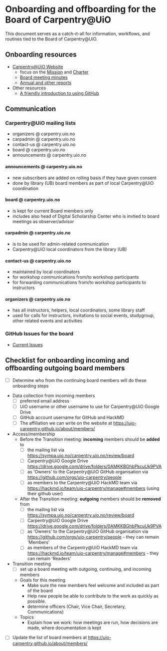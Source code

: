 # Onboarding and offboarding for the Board of Carpentry@UiO

This document serves as a catch-it-all for information, workflows, and routines tied to the Board of Carpentry@UiO.

## Onboarding resources

* [Carpentry@UiO Website](https://uio-carpentry.github.io/about)
  * focus on the [Mission](https://uio-carpentry.github.io/about/)
    and [Charter](https://uio-carpentry.github.io/about/charter/)
  * [Board meeting minutes](https://github.com/uio-carpentry/organisational/tree/master/meetings)
  * [Annual and other reports](https://uio-carpentry.github.io/about/reports/)
* Other resources
  * [A friendly introduction to using GitHub](https://rainsworth.github.io/intro-to-github/)

## Communication

### Carpentry@UiO mailing lists

- organizers @ carpentry.uio.no
- carpadmin @ carpentry.uio.no
- contact-us @ carpentry.uio.no
- board @ carpentry.uio.no
- announcements @ carpentry.uio.no

#### announcements @ carpentry.uio.no
- new subscribers are added on rolling basis if they have given consent
- done by library (UB) board members as part of local Carpentry@UiO coordination

#### board @ carpentry.uio.no
- is kept for current Board members only
- includes also head of Digital Scholarship Center who is invtied to board meetings as observer/advisor

#### carpadmin @ carpentry.uio.no
- is to be used for admin-related communication
- Carpentry@UiO local coordinators from the library (UB)

#### contact-us @ carpentry.uio.no
- maintained by local coordinators
- for workshop communications from/to workshop participants
- for forwarding communications from/to workshop participants to instructors

#### organizers @ carpentry.uio.no
- has all instructors, helpers, local coordinators, some library staff
- used for calls for instructors, invitations to social events, studygroup, other related events and activities


### GitHub Issues for the board

- [Current Issues](https://github.com/uio-carpentry/organisational/issues)

## Checklist for onboarding incoming and offboarding outgoing board members

- [ ] Determine who from the continuing board members will do these onboarding steps
- Data collection from incoming members
  - [ ] preferred email address
  - [ ] UiO username or other username to use for Carpentry@UiO Google Drive
  - [ ] GitHub account username for GitHub and HackMD
  - [ ] The affiliation we can write on the website at https://uio-carpentry.github.io/about/members/
- Access/membership
  - Before the Transition meeting: **incoming** members should be **added** to
    - [ ] the mailing list via https://sympa.uio.no/carpentry.uio.no/review/board
    - [ ] Carpentry@UiO Google Drive https://drive.google.com/drive/folders/0AMKKBGhbPkcuUk9PVA
    - [ ] as 'Owners' to the Carpentry@UiO GitHub organisation via https://github.com/orgs/uio-carpentry/people
    - [ ] as members to the Carpentry@UiO HackMD team via https://hackmd.io/team/uio-carpentry/manage#members (using their github user)
  - After the Transition meeting: **outgoing** members should be **removed** from
      - [ ] the mailing list via https://sympa.uio.no/carpentry.uio.no/review/board
      - [ ] Carpentry@UiO Google Drive https://drive.google.com/drive/folders/0AMKKBGhbPkcuUk9PVA
      - [ ] as 'Owners' to the Carpentry@UiO GitHub organisation via https://github.com/orgs/uio-carpentry/people - they can remain 'Members'
      - [ ] as members of the Carpentry@UiO HackMD team via https://hackmd.io/team/uio-carpentry/manage#members - they can remain 'Readers'

- Transition meeting
  - [ ] set up a board meeting with outgoing, continuing, and incoming members
  - Goals for this meeting
    - Make sure the new members feel welcome and included as part of the board
    - Help new people be able to contribute to the work as quickly as possible.
    - determine officers (Chair, Vice Chair, Secretary, Communications)
  - Topics
    - Explain how we work: how meetings are run, how decisions are made, where documentation is kept
- [ ] Update the list of board members at https://uio-carpentry.github.io/about/members/
